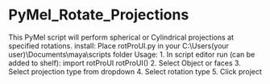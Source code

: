 # PyMel_Rotate_Projections
This PyMel script will perform spherical or Cylindrical projections at specified rotations.
install:
Place rotProUI.py in your C:\Users\(your user)\Documents\maya\scripts folder
Usage:
    1. In script editor run (can be added to shelf):
        import rotProUI
        rotProUI()
    2. Select Object or faces
    3. Select projection type from dropdown
    4. Select rotation type
    5. Click project
